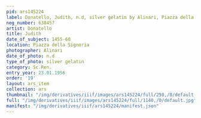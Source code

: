 ```yaml
---
pid: ars145224
label: Donatello, Judith, n.d, silver gelatin by Alinari, Piazza della Signoria
neg_number: 63845?
artist: Donatello
title: Judith
date_of_subject: 1455-60
location: Piazza della Signoria
photographer: Alinari
date_of_photo: n.d
type_of_photo: silver gelatin
category: Sc.Ren.
entry_year: 23.01.1956
order: '19'
layout: ars_item
collection: ars
thumbnail: "/img/derivatives/iiif/images/ars145224/full/250,/0/default.jpg"
full: "/img/derivatives/iiif/images/ars145224/full/1140,/0/default.jpg"
manifest: "/img/derivatives/iiif/ars145224/manifest.json"
---
```

